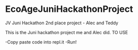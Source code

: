 # EcoAgeJuniHackathonProject
JV Juni Hackathon 2nd place project - Alec and Teddy



This is the Juni hackathon project me and Alec did. TO USE

-Copy paste code into repl.it
-Run!


